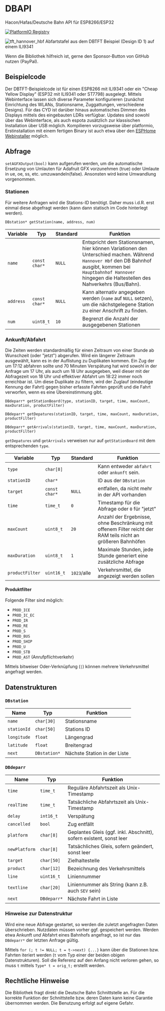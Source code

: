 # DBAPI
Hacon/Hafas/Deutsche Bahn API für ESP8266/ESP32

[![PlatformIO Registry](https://badges.registry.platformio.org/packages/soundstorm/library/DBAPI.svg)](https://registry.platformio.org/libraries/soundstorm/DBAPI)

![tft_hannover_hbf](https://user-images.githubusercontent.com/193273/200298925-0f80dfdb-e17f-4f26-a28f-67b808540332.jpg)
Abfartstafel aus dem DBTFT Beispiel (Design ID 1) auf einem ILI9341

Wenn die Bibliothek hilfreich ist, gerne den Sponsor-Button von GitHub nutzen (PayPal).

## Beispielcode

Der DBTFT-Beispielcode ist für einen ESP8266 mit ILI9341 oder ein "Cheap Yellow Display" (ESP32 mit ILI9341 oder ST7798) ausgelegt.
Mittels Webinterface lassen sich diverse Parameter konfigurieren (zunächst Einrichtung des WLANs, Stationsname, Zuggattungen, verschiedene Designs).
Für das CYD ist darüber hinaus automatisches Dimmen des Displays mittels des eingebauten LDRs verfügbar.
Updates sind sowohl über das Webinterface, als auch espota zusätzlich zur klassischen Installation über USB möglich.
Kompilieren vorzugsweise über platformio, Erstinstallation mit einem fertigen Binary ist auch etwa über den [ESPHome Webinstaller](https://web.esphome.io/) möglich.

## Abfrage

`setAGFXOutput(bool)` kann aufgerufen werden, um die automatische Ersetzung von Umlauten für Adafruit GFX vorzunehmen (true) oder Umlaute in ue, oe, ss, etc. umzuwandeln(false).
Ansonsten wird keine Umwandlung vorgenommen.

### Stationen
Für weitere Anfragen wird die Stations-ID benötigt.
Daher muss i.d.R. erst einmal diese abgefragt werden (kann dann statisch im Code hinterlegt werden).

`DBstation* getStation(name, address, num)`

| Variable | Typ | Standard | Funktion |
| --- | --- | --- | --- |
| `name` | `const char*` | `NULL` | Entspricht dem Stationsnamen, hier können Variationen den Unterschied machen. Während `Hannover Hbf` den DB Bahnhof ausgibt, kommen bei `Hauptbahnhof Hannover` hingegen die Haltestellen des Nahverkehrs (Bus/Bahn). |
| `address` | `const char*` | `NULL` |  Kann alternativ angegeben werden (`name` auf `NULL` setzen), um die nächstgelegene Station zu einer Anschrift zu finden. |
| `num` | `uint8_t` | `10` | Begrenzt die Anzahl der ausgegebenen Stationen |

### Ankunft/Abfahrt

Die Zeiten werden standardmäßig für einen Zeitraum von einer Stunde ab Wunschzeit (oder "jetzt") abgerufen.
Wird ein längerer Zeitraum ausgewählt, kann es in der Auflistung zu Duplikaten kommen.
Ein Zug der um 17:12 abfahren sollte und 70 Minuten Verspätung hat wird sowohl in der Anfrage um 17 Uhr, als auch um 18 Uhr ausgegeben, weil dieser mit der Abfragezeit von 18 Uhr und effektiver Abfahrt um 18:22 immer noch erreichbar ist.
Um diese Duplikate zu filtern, wird der Zuglauf (eindeutige Kennung der Fahrt) gegen bisher erfasste Fahrten geprüft und die Fahrt verworfen, wenn es eine Übereinstimmung gibt. 

`DBdeparr* getStationBoard(type, stationID, target, time, maxCount, maxDuration, productFilter)`

`DBdeparr* getDepatures(stationID, target, time, maxCount, maxDuration, productFilter)`

`DBdeparr* getArrivals(stationID, target, time, maxCount, maxDuration, productFilter)`

`getDepatures` und `getArrivals` verweisen nur auf `getStationBoard` mit dem entsprechenden `type`.

| Variable | Typ | Standard | Funktion |
| --- | --- | --- | --- |
| `type` | `char[8]` | | Kann entweder `abfahrt` oder `ankunft`  sein. |
| `stationID` | `char*` | | ID aus der `DBstation` |
| `target` | `const char*` | `NULL` | entfallen, da nicht mehr in der API vorhanden |
| `time` | `time_t` | `0` | Timestamp für die Abfrage oder `0` für "jetzt" |
| `maxCount` | `uint8_t` | `20` | Anzahl der Ergebnisse, ohne Beschränkung mit offenem Filter reicht der RAM teils nicht an größeren Bahnhöfen |
| `maxDuration` | `uint8_t` | `1` | Maximale Stunden, jede Stunde generiert eine zusätzliche Abfrage |
| `productFilter` | `uint16_t` | `1023`/alle | Verkehrsmittel, die angezeigt werden sollen |

#### Produktfilter

Folgende Filter sind möglich:

* `PROD_ICE`
* `PROD_IC_EC`
* `PROD_IR`
* `PROD_RE`
* `PROD_S`
* `PROD_BUS`
* `PROD_SHIP`
* `PROD_U`
* `PROD_STB`
* `PROD_AST` (Anrufpflichtverkehr)

Mittels bitweiser Oder-Verknüpfung (`|`) können mehrere Verkehrsmittel angefragt werden.

## Datenstrukturen

### `DBstation`
| Name | Typ | Funktion |
| --- | --- | --- |
| `name` | `char[30]` | Stationsname |
| `stationId` | `char[50]` | Stations ID |
| `longitude` | `float` | Längengrad |
| `latitude` |  `float` | Breitengrad |
| `next` | `DBstation*` | Nächste Station in der Liste |

### `DBdeparr`

| Name | Typ | Funktion |
| --- | --- | --- |
| `time` | `time_t` | Reguläre Abfahrtszeit als Unix-Timestamp |
| `realTime` | `time_t` | Tatsächliche Abfahrtszeit als Unix-Timestamp |
| `delay` | `int16_t` | Verspätung |
| `cancelled` | `bool` | Zug entfällt |
| `platform` | `char[8]` | Geplantes Gleis (ggf. inkl. Abschnitt), sofern existent, sonst leer |
| `newPlatform` | `char[8]` | Tatsächliches Gleis, sofern geändert, sonst leer |
| `target` | `char[50]` | Zielhaltestelle |
| `product` | `char[12]` | Bezeichnung des Verkehrsmittels |
| `line` | `uint16_t` | Liniennummer |
| `textline` | `char[20]` | Liniennummer als String (kann z.B. auch `SEV` sein) |
| `next` | `DBdeparr*` | Nächste Fahrt in Liste |

### Hinweise zur Datenstruktur

Wird eine neue Abfrage gestartet, so werden die zuletzt angefragten Daten überschrieben.
Nutzdaten müssen vorher ggf. gespeichert werden.
Werden etwa Ankunft *und* Abfahrt eines Bahnhofs angefragt, so ist nur das `DBdeparr*` der letzten Anfrage gültig.

Mittels `for (; t != NULL; t = t->next) {...}` kann über die Stationen bzw. Fahrten iteriert werden (`t` vom Typ einer der beiden obigen Datenstrukturen).
Soll die Referenz auf den Anfang nicht verloren gehen, so muss `t` mittels `Type* t = orig_t;` erstellt werden.

## Rechtliche Hinweise
Die Bibliothek fragt direkt die Deutsche Bahn Schnittstelle an.
Für die korrekte Funktion der Schnittstelle bzw. deren Daten kann keine Garantie übernommen werden.
Die Benutzung erfolgt auf eigene Gefahr.
